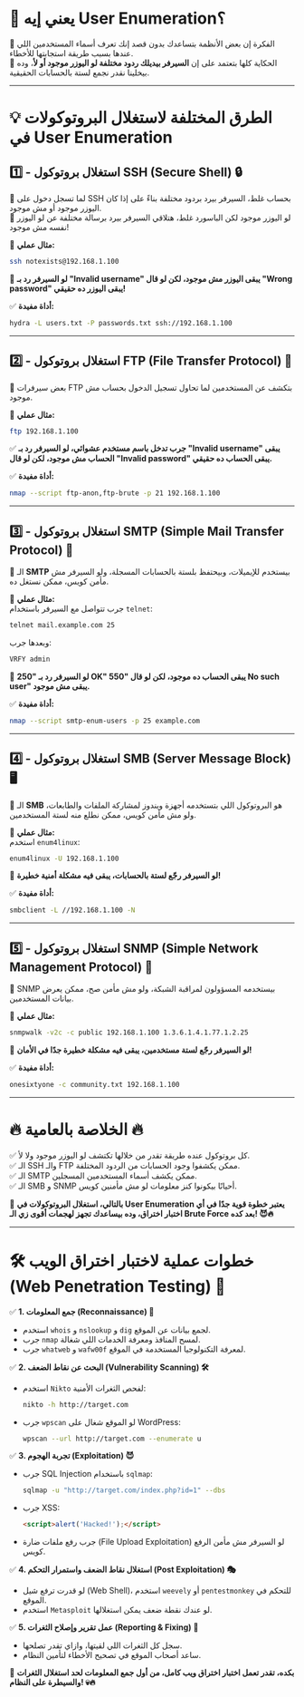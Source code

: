 
# **🧐 يعني إيه User Enumeration؟**

📌 الفكرة إن بعض الأنظمة بتساعدك بدون قصد إنك تعرف أسماء المستخدمين اللي عندها بسبب طريقة استجابتها للأخطاء.  
📌 الحكاية كلها بتعتمد على إن **السيرفر بيديلك ردود مختلفة لو اليوزر موجود أو لأ**، وده بيخلينا نقدر نجمع لستة بالحسابات الحقيقية.

---

# **💡 الطرق المختلفة لاستغلال البروتوكولات في User Enumeration**

## **1️⃣ - استغلال بروتوكول SSH (Secure Shell) 🔒**

📌 لما تسجل دخول على SSH بحساب غلط، السيرفر بيرد بردود مختلفة بناءً على إذا كان اليوزر موجود أو مش موجود.  
📌 لو اليوزر موجود لكن الباسورد غلط، هتلاقي السيرفر بيرد برسالة مختلفة عن لو اليوزر نفسه مش موجود!

🔹 **مثال عملي:**

```bash
ssh notexists@192.168.1.100
```

🎯 **لو السيرفر رد بـ "Invalid username" يبقى اليوزر مش موجود، لكن لو قال "Wrong password" يبقى اليوزر ده حقيقي!**

✅ **أداة مفيدة:**

```bash
hydra -L users.txt -P passwords.txt ssh://192.168.1.100
```

---

## **2️⃣ - استغلال بروتوكول FTP (File Transfer Protocol) 📂**

📌 بعض سيرفرات FTP بتكشف عن المستخدمين لما تحاول تسجيل الدخول بحساب مش موجود.

🔹 **مثال عملي:**

```bash
ftp 192.168.1.100
```

✅ **جرب تدخل باسم مستخدم عشوائي، لو السيرفر رد بـ "Invalid username" يبقى الحساب مش موجود، لكن لو قال "Invalid password" يبقى الحساب ده حقيقي.**

✅ **أداة مفيدة:**

```bash
nmap --script ftp-anon,ftp-brute -p 21 192.168.1.100
```

---

## **3️⃣ - استغلال بروتوكول SMTP (Simple Mail Transfer Protocol) 📧**

📌 الـ **SMTP** بيستخدم للإيميلات، وبيحتفظ بلستة بالحسابات المسجلة، ولو السيرفر مش مأمن كويس، ممكن نستغل ده.

🔹 **مثال عملي:**  
جرب تتواصل مع السيرفر باستخدام `telnet`:

```bash
telnet mail.example.com 25
```

وبعدها جرب:

```bash
VRFY admin
```

🎯 **لو السيرفر رد بـ "250 OK" يبقى الحساب ده موجود، لكن لو قال "550 No such user" يبقى مش موجود.**

✅ **أداة مفيدة:**

```bash
nmap --script smtp-enum-users -p 25 example.com
```

---

## **4️⃣ - استغلال بروتوكول SMB (Server Message Block) 🖥️**

📌 الـ **SMB** هو البروتوكول اللي بتستخدمه أجهزة ويندوز لمشاركة الملفات والطابعات، ولو مش مأمن كويس، ممكن نطلع منه لستة المستخدمين.

🔹 **مثال عملي:**  
استخدم `enum4linux`:

```bash
enum4linux -U 192.168.1.100
```

🎯 **لو السيرفر رجّع لستة بالحسابات، يبقى فيه مشكلة أمنية خطيرة!**

✅ **أداة مفيدة:**

```bash
smbclient -L //192.168.1.100 -N
```

---

## **5️⃣ - استغلال بروتوكول SNMP (Simple Network Management Protocol) 📡**

📌 SNMP بيستخدمه المسؤولون لمراقبة الشبكة، ولو مش مأمن صح، ممكن يعرض بيانات المستخدمين.

🔹 **مثال عملي:**

```bash
snmpwalk -v2c -c public 192.168.1.100 1.3.6.1.4.1.77.1.2.25
```

🎯 **لو السيرفر رجّع لستة مستخدمين، يبقى فيه مشكلة خطيرة جدًا في الأمان!**

✅ **أداة مفيدة:**

```bash
onesixtyone -c community.txt 192.168.1.100
```

---

# **🔥 الخلاصة بالعامية 🔥**

✅ كل بروتوكول عنده طريقة تقدر من خلالها تكتشف لو اليوزر موجود ولا لأ.  
✅ الـ SSH والـ FTP ممكن يكشفوا وجود الحسابات من الردود المختلفة.  
✅ الـ SMTP ممكن يكشف أسماء المستخدمين المسجلين.  
✅ الـ SMB و SNMP أحيانًا بيكونوا كنز معلومات لو مش مأمنين كويس.

🚀 **بالتالي، استغلال البروتوكولات في User Enumeration يعتبر خطوة قوية جدًا في أي اختبار اختراق، وده بيساعدك تجهز لهجمات أقوى زي الـ Brute Force بعد كده! 😈🔥**

---

# **🛠️ خطوات عملية لاختبار اختراق الويب (Web Penetration Testing) 🚀**

✅ **1. جمع المعلومات (Reconnaissance) 🔎**

- استخدم `whois` و `nslookup` و `dig` لجمع بيانات عن الموقع.
- جرب `nmap` لمسح المنافذ ومعرفة الخدمات اللي شغالة.
- جرب `whatweb` و `wafw00f` لمعرفة التكنولوجيا المستخدمة في الموقع.

✅ **2. البحث عن نقاط الضعف (Vulnerability Scanning) 🛠️**

- استخدم `Nikto` لفحص الثغرات الأمنية:
    
    ```bash
    nikto -h http://target.com
    ```
    
- جرب `wpscan` لو الموقع شغال على WordPress:
    
    ```bash
    wpscan --url http://target.com --enumerate u
    ```
    

✅ **3. تجربة الهجوم (Exploitation) 😈**

- جرب SQL Injection باستخدام `sqlmap`:
    
    ```bash
    sqlmap -u "http://target.com/index.php?id=1" --dbs
    ```
    
- جرب XSS:
    
    ```html
    <script>alert('Hacked!');</script>
    ```
    
- جرب رفع ملفات ضارة (File Upload Exploitation) لو السيرفر مش مأمن الرفع كويس.

✅ **4. استغلال نقاط الضعف واستمرار التحكم (Post Exploitation) 🎭**

- لو قدرت ترفع شيل (Web Shell)، استخدم `weevely` أو `pentestmonkey` للتحكم في الموقع.
- استخدم `Metasploit` لو عندك نقطة ضعف يمكن استغلالها.

✅ **5. عمل تقرير وإصلاح الثغرات (Reporting & Fixing) 📜**

- سجل كل الثغرات اللي لقيتها، وازاي تقدر تصلحها.
- ساعد أصحاب الموقع في تصحيح الأخطاء لتأمين النظام.

🚀 **بكده، تقدر تعمل اختبار اختراق ويب كامل، من أول جمع المعلومات لحد استغلال الثغرات والسيطرة على النظام! 💀🔥**